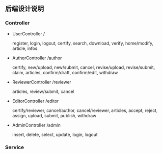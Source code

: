 ## 后端设计说明

### Controller

- UserController /

  register, login, logout, certify, search, download, verify, home/modify, article, infos

- AuthorController /author

  certify, new/upload, new/submit, cancel, revise/upload, revise/submit, claim, articles, confirm/draft, confirm/edit, withdraw

- ReviewerController /reviewer

  articles, review/submit, cancel

- EditorController /editor

  certify/reviewer, cancel/author, cancel/reviewer, articles, accept, reject, assign, upload, submit, publish, withdraw

- AdminController /admin

  insert, delete, select, update, login, logout

### Service

### 



